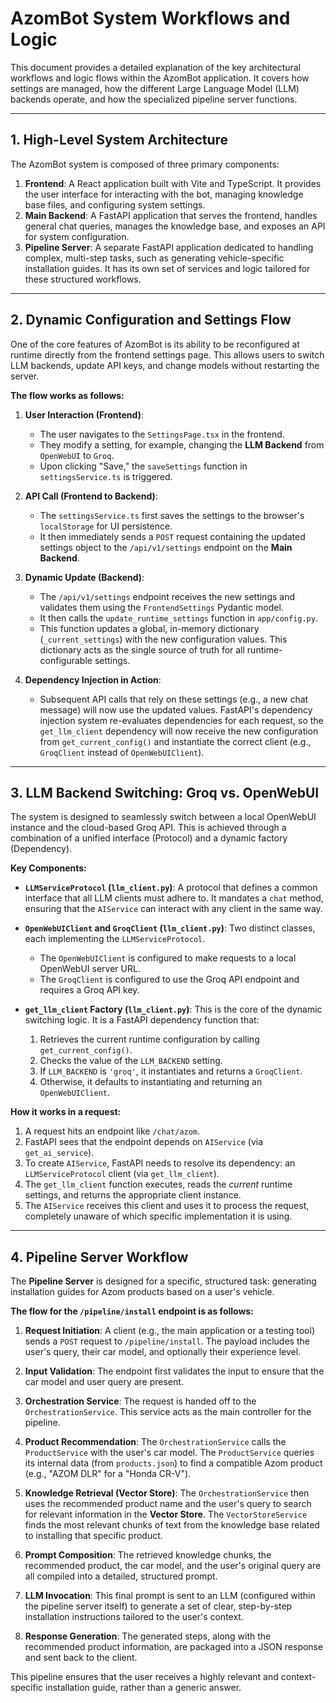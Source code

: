 # AzomBot System Workflows and Logic

This document provides a detailed explanation of the key architectural workflows and logic flows within the AzomBot application. It covers how settings are managed, how the different Large Language Model (LLM) backends operate, and how the specialized pipeline server functions.

---

## 1. High-Level System Architecture

The AzomBot system is composed of three primary components:

1.  **Frontend**: A React application built with Vite and TypeScript. It provides the user interface for interacting with the bot, managing knowledge base files, and configuring system settings.
2.  **Main Backend**: A FastAPI application that serves the frontend, handles general chat queries, manages the knowledge base, and exposes an API for system configuration.
3.  **Pipeline Server**: A separate FastAPI application dedicated to handling complex, multi-step tasks, such as generating vehicle-specific installation guides. It has its own set of services and logic tailored for these structured workflows.

---

## 2. Dynamic Configuration and Settings Flow

One of the core features of AzomBot is its ability to be reconfigured at runtime directly from the frontend settings page. This allows users to switch LLM backends, update API keys, and change models without restarting the server.

**The flow works as follows:**

1.  **User Interaction (Frontend)**:
    *   The user navigates to the `SettingsPage.tsx` in the frontend.
    *   They modify a setting, for example, changing the **LLM Backend** from `OpenWebUI` to `Groq`.
    *   Upon clicking "Save," the `saveSettings` function in `settingsService.ts` is triggered.

2.  **API Call (Frontend to Backend)**:
    *   The `settingsService.ts` first saves the settings to the browser's `localStorage` for UI persistence.
    *   It then immediately sends a `POST` request containing the updated settings object to the `/api/v1/settings` endpoint on the **Main Backend**.

3.  **Dynamic Update (Backend)**:
    *   The `/api/v1/settings` endpoint receives the new settings and validates them using the `FrontendSettings` Pydantic model.
    *   It then calls the `update_runtime_settings` function in `app/config.py`.
    *   This function updates a global, in-memory dictionary (`_current_settings`) with the new configuration values. This dictionary acts as the single source of truth for all runtime-configurable settings.

4.  **Dependency Injection in Action**:
    *   Subsequent API calls that rely on these settings (e.g., a new chat message) will now use the updated values. FastAPI's dependency injection system re-evaluates dependencies for each request, so the `get_llm_client` dependency will now receive the new configuration from `get_current_config()` and instantiate the correct client (e.g., `GroqClient` instead of `OpenWebUIClient`).

---

## 3. LLM Backend Switching: Groq vs. OpenWebUI

The system is designed to seamlessly switch between a local OpenWebUI instance and the cloud-based Groq API. This is achieved through a combination of a unified interface (Protocol) and a dynamic factory (Dependency).

**Key Components:**

*   **`LLMServiceProtocol` (`llm_client.py`)**: A protocol that defines a common interface that all LLM clients must adhere to. It mandates a `chat` method, ensuring that the `AIService` can interact with any client in the same way.

*   **`OpenWebUIClient` and `GroqClient` (`llm_client.py`)**: Two distinct classes, each implementing the `LLMServiceProtocol`. 
    *   The `OpenWebUIClient` is configured to make requests to a local OpenWebUI server URL.
    *   The `GroqClient` is configured to use the Groq API endpoint and requires a Groq API key.

*   **`get_llm_client` Factory (`llm_client.py`)**: This is the core of the dynamic switching logic. It is a FastAPI dependency function that:
    1.  Retrieves the current runtime configuration by calling `get_current_config()`.
    2.  Checks the value of the `LLM_BACKEND` setting.
    3.  If `LLM_BACKEND` is `'groq'`, it instantiates and returns a `GroqClient`.
    4.  Otherwise, it defaults to instantiating and returning an `OpenWebUIClient`.

**How it works in a request:**

1.  A request hits an endpoint like `/chat/azom`.
2.  FastAPI sees that the endpoint depends on `AIService` (via `get_ai_service`).
3.  To create `AIService`, FastAPI needs to resolve its dependency: an `LLMServiceProtocol` client (via `get_llm_client`).
4.  The `get_llm_client` function executes, reads the *current* runtime settings, and returns the appropriate client instance.
5.  The `AIService` receives this client and uses it to process the request, completely unaware of which specific implementation it is using.

---

## 4. Pipeline Server Workflow

The **Pipeline Server** is designed for a specific, structured task: generating installation guides for Azom products based on a user's vehicle.

**The flow for the `/pipeline/install` endpoint is as follows:**

1.  **Request Initiation**: A client (e.g., the main application or a testing tool) sends a `POST` request to `/pipeline/install`. The payload includes the user's query, their car model, and optionally their experience level.

2.  **Input Validation**: The endpoint first validates the input to ensure that the car model and user query are present.

3.  **Orchestration Service**: The request is handed off to the `OrchestrationService`. This service acts as the main controller for the pipeline.

4.  **Product Recommendation**: The `OrchestrationService` calls the `ProductService` with the user's car model. The `ProductService` queries its internal data (from `products.json`) to find a compatible Azom product (e.g., "AZOM DLR" for a "Honda CR-V").

5.  **Knowledge Retrieval (Vector Store)**: The `OrchestrationService` then uses the recommended product name and the user's query to search for relevant information in the **Vector Store**. The `VectorStoreService` finds the most relevant chunks of text from the knowledge base related to installing that specific product.

6.  **Prompt Composition**: The retrieved knowledge chunks, the recommended product, the car model, and the user's original query are all compiled into a detailed, structured prompt.

7.  **LLM Invocation**: This final prompt is sent to an LLM (configured within the pipeline server itself) to generate a set of clear, step-by-step installation instructions tailored to the user's context.

8.  **Response Generation**: The generated steps, along with the recommended product information, are packaged into a JSON response and sent back to the client.

This pipeline ensures that the user receives a highly relevant and context-specific installation guide, rather than a generic answer.
